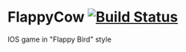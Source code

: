 # FlappyCow [![Build Status](https://travis-ci.org/aromajoin/jp-shipping-rate.svg?branch=master)](https://travis-ci.org/aromajoin/jp-shipping-rate)

IOS game in "Flappy Bird" style
